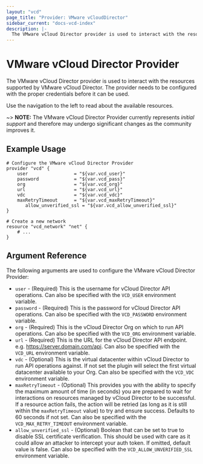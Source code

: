 ```yaml
---
layout: "vcd"
page_title: "Provider: VMware vCloudDirector"
sidebar_current: "docs-vcd-index"
description: |-
  The VMware vCloud Director provider is used to interact with the resources supported by VMware vCloud Director. The provider needs to be configured with the proper credentials before it can be used.
---
```


# VMware vCloud Director Provider

The VMware vCloud Director provider is used to interact with the resources supported by VMware vCloud Director. The provider needs to be configured with the proper credentials before it can be used.

Use the navigation to the left to read about the available resources.

~> **NOTE:** The VMware vCloud Director Provider currently represents _initial support_ and therefore may undergo significant changes as the community improves it.

## Example Usage

```
# Configure the VMware vCloud Director Provider
provider "vcd" {
	user                 = "${var.vcd_user}"
	password             = "${var.vcd_pass}"
	org                  = "${var.vcd_org}"
	url                  = "${var.vcd_url}"
	vdc                  = "${var.vcd_vdc}"
	maxRetryTimeout      = "${var.vcd_maxRetryTimeout}"	
       allow_unverified_ssl = "${var.vcd_allow_unverified_ssl}"
}

# Create a new network
resource "vcd_network" "net" {
    # ...
}
```

## Argument Reference

The following arguments are used to configure the VMware vCloud Director Provider:

* `user` - (Required) This is the username for vCloud Director API operations. Can also
  be specified with the `VCD_USER` environment variable.
* `password` - (Required) This is the password for vCloud Director API operations. Can
  also be specified with the `VCD_PASSWORD` environment variable.
* `org` - (Required) This is the vCloud Director Org on which to run API
  operations. Can also be specified with the `VCD_ORG` environment
  variable.
* `url` - (Required) This is the URL for the vCloud Director API endpoint. e.g.
  https://server.domain.com/api. Can also be specified with the `VCD_URL` environment variable.
* `vdc` - (Optional) This is the virtual datacenter within vCloud Director to run
  API operations against. If not set the plugin will select the first virtual
  datacenter available to your Org. Can also be specified with the `VCD_VDC` environment
  variable.
* `maxRetryTimeout` - (Optional) This provides you with the ability to specify the maximum
  amount of time (in seconds) you are prepared to wait for interactions on resources managed
  by vCloud Director to be successful. If a resource action fails, the action will be retried
  (as long as it is still within the `maxRetryTimeout` value) to try and ensure success. 
  Defaults to 60 seconds if not set.
  Can also be specified with the `VCD_MAX_RETRY_TIMEOUT` environment variable.
* `allow_unverified_ssl` - (Optional) Boolean that can be set to true to 
  disable SSL certificate verification. This should be used with care as it
  could allow an attacker to intercept your auth token. If omitted, default
  value is false. Can also be specified with the 
  `VCD_ALLOW_UNVERIFIED_SSL` environment variable.
